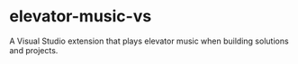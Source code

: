 # elevator-music-vs
A Visual Studio extension that plays elevator music when building solutions and projects.
